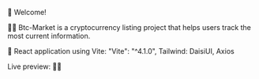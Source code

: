 👋 Welcome!

💁🏻 Btc-Market is a cryptocurrency listing project that helps users track the most current information. 

🚀 React application using Vite:
"Vite": "^4.1.0",
Tailwind: DaisiUI,
Axios

Live preview: 👌🏻






